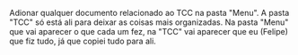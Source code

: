 Adionar qualquer documento relacionado ao TCC na pasta "Menu".
A pasta "TCC" só está ali para deixar as coisas mais organizadas.
Na pasta "Menu" que vai aparecer o que cada um fez, na "TCC" vai aparecer que eu (Felipe) que fiz tudo, já que copiei tudo para ali.
